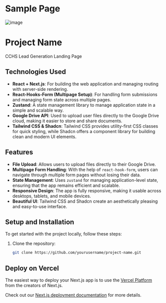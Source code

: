 # Sample Page

![image](https://github.com/user-attachments/assets/0adc8d84-34de-4aa7-9d18-3dd0d7cf9bdb)

# Project Name
CCHS Lead Generation Landing Page

## Technologies Used

- **React + Next.js**: For building the web application and managing routing with server-side rendering.
- **React-Hooks-Form (Multipage Setup)**: For handling form submissions and managing form state across multiple pages.
- **Zustand**: A state management library to manage application state in a simple and scalable way.
- **Google Drive API**: Used to upload user files directly to the Google Drive cloud, making it easier to store and share documents.
- **Tailwind CSS & Shadcn**: Tailwind CSS provides utility-first CSS classes for quick styling, while Shadcn offers a component library for building clean and modern UI elements.

## Features

- **File Upload**: Allows users to upload files directly to their Google Drive.
- **Multipage Form Handling**: With the help of `react-hook-form`, users can navigate through multiple form pages without losing their data.
- **State Management**: Uses `zustand` for managing application-level state, ensuring that the app remains efficient and scalable.
- **Responsive Design**: The app is fully responsive, making it usable across desktops, tablets, and mobile devices.
- **Beautiful UI**: Tailwind CSS and Shadcn create an aesthetically pleasing and easy-to-use interface.

## Setup and Installation

To get started with the project locally, follow these steps:

1. Clone the repository:
   ```bash
   git clone https://github.com/yourusername/project-name.git

## Deploy on Vercel

The easiest way to deploy your Next.js app is to use the [Vercel Platform](https://vercel.com/new?utm_medium=default-template&filter=next.js&utm_source=create-next-app&utm_campaign=create-next-app-readme) from the creators of Next.js.

Check out our [Next.js deployment documentation](https://nextjs.org/docs/app/building-your-application/deploying) for more details.
